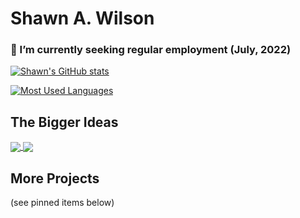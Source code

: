 # Shawn A. Wilson

### 👯 I’m currently seeking regular employment (July, 2022)

[![Shawn's GitHub stats](https://github-readme-stats.vercel.app/api?username=lannocc&show_icons=true&theme=moltack&include_all_commits=true&count_private=true)](https://github.com/lannocc)

[![Most Used Languages](https://github-readme-stats.vercel.app/api/top-langs/?username=lannocc&langs_count=6&layout=compact&exclude_repo=bitcoin-abc)](https://github.com/lannocc)


## The Bigger Ideas

<a title="IOVAR Web Platform and Shell" href="https://github.com/lannocc/iovar">
    <img align="center" src="https://github-readme-stats.vercel.app/api/pin/?username=lannocc&repo=iovar">
</a>
<a title="Tokens for Bitcoin Cash" href="https://github.com/AlphaGriffin/orbit">
    <img align="center" src="https://github-readme-stats.vercel.app/api/pin/?username=AlphaGriffin&repo=orbit">
</a>

## More Projects

(see pinned items below)

